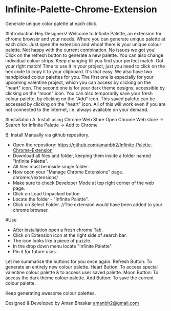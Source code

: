 # Infinite-Palette-Chrome-Extension
Generate unique color palette at each click.

#Introduction
Hey Designers!
Welcome to Infinite Palette, an extension for chrome browser and your needs. Where you can generate unique palette at each click.
Just open the extension and whoa! there is your unique colour palette.
Not happy with the current combination. No issues we got you! Click on the refresh button to generate a new palette.
You can also change individual colour strips. Keep changing till you find your perfect match.
Got your right match! Time to use it in your project, just you need to click on the hex code to copy it to your clipboard. It's that easy.
We also have two handpicked colour palettes for you.
The first one is especially for your upcoming valentine project, which you can access by clicking on the "heart" icon.
The second one is for your dark theme designs, accessible by clicking on the "moon" icon.
You can also temporarily save your fresh colour palette, by clicking on the "Add" icon. This saved palette can be accessed by clicking on the "heart" icon.
All of this will work even if you are not connected to the internet, i.e. always available on your demand.

#Installation
A. Install using Chrome Web Store <Recommended>
Open Chrome Web store -> Search for Infinite Palette -> Add to Chrome

B. Install Manually via github repository.
+ Open the repository: https://github.com/amanbh2/Infinite-Palette-Chrome-Extension
+ Download all files and folder, keeping them inside a folder named "Infinite Palette".
+ All files must be inside single folder.
+ Now open your "Manage Chrome Extensions" page. chrome://extensions/
+ Make sure to check Developer Mode at top right corner of the web page.
+ Click on Load Unpacked button.
+ Locate the folder - "Infinite Palette".
+ Click on Select Folder.
//The extension would have been added to your chrome browser.

#Use
+ After installation open a fresh chrome Tab.
+ Click on Extension icon at the right side of search bar.
+ The icon looks like a piece of puzzle.
+ In the drop down menu locate "Infinite Palette".
+ Pin it for future uses.

Let me summarise the buttons for you once again.
Refresh Button: To generate an entirely new colour palette.
Heart Button: To access special valentine colour palette & to access user saved palette.
Moon Button: To access the dark theme colour palette.
Add Button: To save the current colour palette.


Keep generating awesome colour palettes.

Designed & Developed by Aman Bhaskar <amanbh2@gmail.com>

